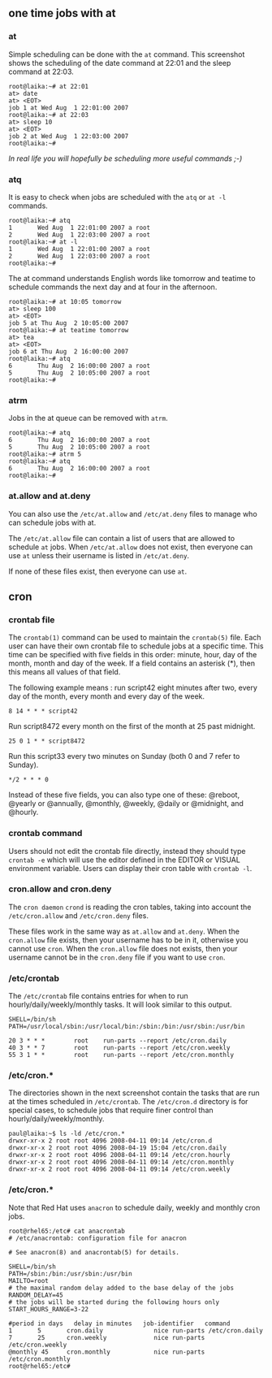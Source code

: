 ## one time jobs with at

### at

Simple scheduling can be done with the `at` command. This
screenshot shows the scheduling of the date command at 22:01 and the
sleep command at 22:03.

    root@laika:~# at 22:01
    at> date
    at> <EOT>
    job 1 at Wed Aug  1 22:01:00 2007
    root@laika:~# at 22:03
    at> sleep 10
    at> <EOT>
    job 2 at Wed Aug  1 22:03:00 2007
    root@laika:~#

*In real life you will hopefully be scheduling more useful commands ;-)*

### atq

It is easy to check when jobs are scheduled with the `atq`
or `at -l` commands.

    root@laika:~# atq
    1       Wed Aug  1 22:01:00 2007 a root
    2       Wed Aug  1 22:03:00 2007 a root
    root@laika:~# at -l
    1       Wed Aug  1 22:01:00 2007 a root
    2       Wed Aug  1 22:03:00 2007 a root
    root@laika:~#

The at command understands English words like tomorrow and teatime to
schedule commands the next day and at four in the afternoon.

    root@laika:~# at 10:05 tomorrow
    at> sleep 100
    at> <EOT>
    job 5 at Thu Aug  2 10:05:00 2007
    root@laika:~# at teatime tomorrow
    at> tea
    at> <EOT>
    job 6 at Thu Aug  2 16:00:00 2007
    root@laika:~# atq
    6       Thu Aug  2 16:00:00 2007 a root
    5       Thu Aug  2 10:05:00 2007 a root
    root@laika:~#

### atrm

Jobs in the at queue can be removed with `atrm`.

    root@laika:~# atq
    6       Thu Aug  2 16:00:00 2007 a root
    5       Thu Aug  2 10:05:00 2007 a root
    root@laika:~# atrm 5
    root@laika:~# atq
    6       Thu Aug  2 16:00:00 2007 a root
    root@laika:~#

### at.allow and at.deny

You can also use the `/etc/at.allow` and
`/etc/at.deny` files to manage who can schedule jobs with
at.

The `/etc/at.allow` file can contain a list of users that are allowed to
schedule `at` jobs. When `/etc/at.allow` does not exist, then everyone
can use `at` unless their username is listed in `/etc/at.deny`.

If none of these files exist, then everyone can use `at`.

## cron

### crontab file

The `crontab(1)` command can be used to maintain the
`crontab(5)` file. Each user can have their own crontab
file to schedule jobs at a specific time. This time can be specified
with five fields in this order: minute, hour, day of the month, month
and day of the week. If a field contains an asterisk (\*), then this
means all values of that field.

The following example means : run script42 eight minutes after two,
every day of the month, every month and every day of the week.

    8 14 * * * script42

Run script8472 every month on the first of the month at 25 past
midnight.

    25 0 1 * * script8472

Run this script33 every two minutes on Sunday (both 0 and 7 refer to
Sunday).

    */2 * * * 0

Instead of these five fields, you can also type one of these: \@reboot,
\@yearly or \@annually, \@monthly, \@weekly, \@daily or \@midnight, and
\@hourly.

### crontab command

Users should not edit the crontab file directly, instead they should
type `crontab -e` which will use the editor defined in the EDITOR or
VISUAL environment variable. Users can display their cron table with
`crontab -l`.

### cron.allow and cron.deny

The `cron daemon` `crond` is reading the cron tables, taking into
account the `/etc/cron.allow` and
`/etc/cron.deny` files.

These files work in the same way as `at.allow` and `at.deny`. When the
`cron.allow` file exists, then your username has to be in it, otherwise
you cannot use `cron`. When the `cron.allow` file does not exists, then
your username cannot be in the `cron.deny` file if you want to use
`cron`.

### /etc/crontab

The `/etc/crontab` file contains entries for when to run
hourly/daily/weekly/monthly tasks. It will look similar to this output.

    SHELL=/bin/sh
    PATH=/usr/local/sbin:/usr/local/bin:/sbin:/bin:/usr/sbin:/usr/bin

    20 3 * * *        root    run-parts --report /etc/cron.daily
    40 3 * * 7        root    run-parts --report /etc/cron.weekly
    55 3 1 * *        root    run-parts --report /etc/cron.monthly

### /etc/cron.\*

The directories shown in the next screenshot contain the tasks that are
run at the times scheduled in `/etc/crontab`. The
`/etc/cron.d` directory is for special cases, to schedule
jobs that require finer control than hourly/daily/weekly/monthly.

    paul@laika:~$ ls -ld /etc/cron.*
    drwxr-xr-x 2 root root 4096 2008-04-11 09:14 /etc/cron.d
    drwxr-xr-x 2 root root 4096 2008-04-19 15:04 /etc/cron.daily
    drwxr-xr-x 2 root root 4096 2008-04-11 09:14 /etc/cron.hourly
    drwxr-xr-x 2 root root 4096 2008-04-11 09:14 /etc/cron.monthly
    drwxr-xr-x 2 root root 4096 2008-04-11 09:14 /etc/cron.weekly

### /etc/cron.\*

Note that Red Hat uses `anacron` to schedule daily, weekly and monthly
cron jobs.

    root@rhel65:/etc# cat anacrontab
    # /etc/anacrontab: configuration file for anacron

    # See anacron(8) and anacrontab(5) for details.

    SHELL=/bin/sh
    PATH=/sbin:/bin:/usr/sbin:/usr/bin
    MAILTO=root
    # the maximal random delay added to the base delay of the jobs
    RANDOM_DELAY=45
    # the jobs will be started during the following hours only
    START_HOURS_RANGE=3-22

    #period in days   delay in minutes   job-identifier   command
    1       5       cron.daily              nice run-parts /etc/cron.daily
    7       25      cron.weekly             nice run-parts /etc/cron.weekly
    @monthly 45     cron.monthly            nice run-parts /etc/cron.monthly
    root@rhel65:/etc#
